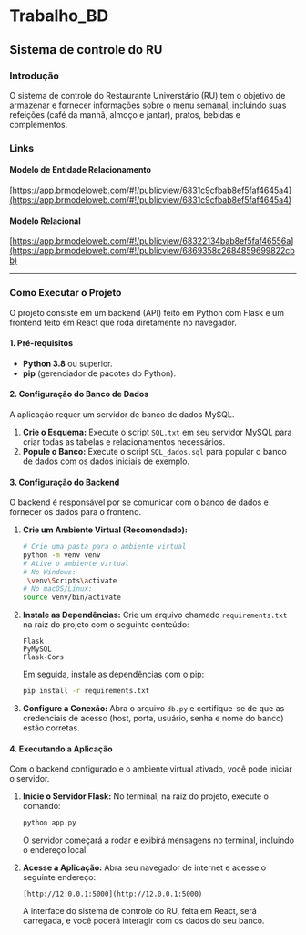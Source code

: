 # Trabalho_BD
## Sistema de controle do RU

### Introdução
O sistema de controle do Restaurante Universtário (RU) tem o objetivo de armazenar e fornecer informações sobre o menu semanal, incluindo suas refeições (café da manhã, almoço e jantar), pratos, bebidas e complementos. 

### Links
#### Modelo de Entidade Relacionamento
[https://app.brmodeloweb.com/#!/publicview/6831c9cfbab8ef5faf4645a4](https://app.brmodeloweb.com/#!/publicview/6831c9cfbab8ef5faf4645a4)
#### Modelo Relacional
[https://app.brmodeloweb.com/#!/publicview/68322134bab8ef5faf46556a](https://app.brmodeloweb.com/#!/publicview/6869358c2684859699822cbb)

---

### Como Executar o Projeto

O projeto consiste em um backend (API) feito em Python com Flask e um frontend feito em React que roda diretamente no navegador.

#### 1. Pré-requisitos
- **Python 3.8** ou superior.
- **pip** (gerenciador de pacotes do Python).

#### 2. Configuração do Banco de Dados
A aplicação requer um servidor de banco de dados MySQL.
1.  **Crie o Esquema:** Execute o script `SQL.txt` em seu servidor MySQL para criar todas as tabelas e relacionamentos necessários.
2.  **Popule o Banco:** Execute o script `SQL_dados.sql` para popular o banco de dados com os dados iniciais de exemplo.

#### 3. Configuração do Backend
O backend é responsável por se comunicar com o banco de dados e fornecer os dados para o frontend.

1.  **Crie um Ambiente Virtual (Recomendado):**
    ```bash
    # Crie uma pasta para o ambiente virtual
    python -m venv venv
    # Ative o ambiente virtual
    # No Windows:
    .\venv\Scripts\activate
    # No macOS/Linux:
    source venv/bin/activate
    ```

2.  **Instale as Dependências:**
    Crie um arquivo chamado `requirements.txt` na raiz do projeto com o seguinte conteúdo:
    ```
    Flask
    PyMySQL
    Flask-Cors
    ```
    Em seguida, instale as dependências com o pip:
    ```bash
    pip install -r requirements.txt
    ```
3.  **Configure a Conexão:**
    Abra o arquivo `db.py` e certifique-se de que as credenciais de acesso (host, porta, usuário, senha e nome do banco) estão corretas.

#### 4. Executando a Aplicação
Com o backend configurado e o ambiente virtual ativado, você pode iniciar o servidor.

1.  **Inicie o Servidor Flask:**
    No terminal, na raiz do projeto, execute o comando:
    ```bash
    python app.py
    ```
    O servidor começará a rodar e exibirá mensagens no terminal, incluindo o endereço local.

2.  **Acesse a Aplicação:**
    Abra seu navegador de internet e acesse o seguinte endereço:
    ```
    [http://12.0.0.1:5000](http://12.0.0.1:5000)
    ```
    A interface do sistema de controle do RU, feita em React, será carregada, e você poderá interagir com os dados do seu banco.
